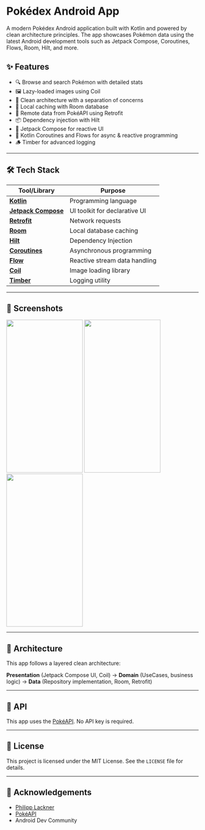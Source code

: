 # Pokédex Android App

A modern Pokédex Android application built with Kotlin and powered by clean architecture principles. The app showcases Pokémon data using the latest Android development tools such as Jetpack Compose, Coroutines, Flows, Room, Hilt, and more.

## ✨ Features

- 🔍 Browse and search Pokémon with detailed stats
- 🖼️ Lazy-loaded images using Coil
- 🧠 Clean architecture with a separation of concerns
- 💾 Local caching with Room database
- 🔌 Remote data from PokéAPI using Retrofit
- 📦 Dependency injection with Hilt
- 🧭 Jetpack Compose for reactive UI
- 🔁 Kotlin Coroutines and Flows for async & reactive programming
- 🪵 Timber for advanced logging

---

## 🛠️ Tech Stack

| Tool/Library     | Purpose                                      |
|------------------|----------------------------------------------|
| **[Kotlin](https://kotlinlang.org/)**       | Programming language                         |
| **[Jetpack Compose](https://developer.android.com/compose)** | UI toolkit for declarative UI             |
| **[Retrofit](https://square.github.io/retrofit/)**     | Network requests                             |
| **[Room](https://developer.android.com/training/data-storage/room)**         | Local database caching                       |
| **[Hilt](https://dagger.dev/hilt/)**         | Dependency Injection                         |
| **[Coroutines](https://kotlinlang.org/docs/coroutines-overview.html)**   | Asynchronous programming                     |
| **[Flow](https://kotlinlang.org/api/kotlinx.coroutines/kotlinx-coroutines-core/kotlinx.coroutines.flow/-flow/)**         | Reactive stream data handling                |
| **[Coil](https://coil-kt.github.io/coil/)**         | Image loading library                        |
| **[Timber](https://github.com/JakeWharton/timber)**       | Logging utility                              |

---

## 📸 Screenshots

<img src="https://github.com/user-attachments/assets/bd9a4175-2778-4a0b-ac95-a3b67cf5351f" width="200" height="400" />
<img src="https://github.com/user-attachments/assets/a0049c57-add1-4650-a06c-59adf94fd62a" width="200" height="400" />
<img src="https://github.com/user-attachments/assets/85045ddb-457a-451c-823a-cc7078135679" width="200" height="400" />

---

## 🧩 Architecture

This app follows a layered clean architecture:

**Presentation** (Jetpack Compose UI, Coil) &rarr; **Domain** (UseCases, business logic) &rarr; **Data** (Repository implementation, Room, Retrofit)

---

## 🔐 API
This app uses the [PokéAPI](https://pokeapi.co/). No API key is required.

---

## 📄 License
This project is licensed under the MIT License. See the `LICENSE` file for details.

---

## 🙌 Acknowledgements
- [Philipp Lackner](https://github.com/philipplackner)
- [PokéAPI](https://pokeapi.co/)
- Android Dev Community
